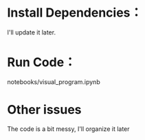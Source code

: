# Install Dependencies：
I'll update it later.

# Run Code：
notebooks/visual_program.ipynb

# Other issues
The code is a bit messy, I'll organize it later
